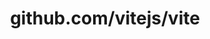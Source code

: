 ---
layout: post
title: github.com/vitejs/vite
categories: link
tags: [انگلیسی, گیت‌هاب, برنامه‌نویسی]
---